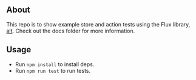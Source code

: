## About

This repo is to show example store and action tests using the Flux library, [alt](https://github.com/goatslacker/alt). Check out the docs folder for more information.

## Usage

- Run `npm install` to install deps.
- Run `npm run test` to run tests.
